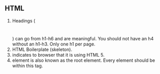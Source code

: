 ## HTML

1. Headings ( <h1></h1> ) can go from h1-h6 and are meaningful. You should not have an h4 without an h1-h3. Only one h1 per page. 
2. HTML Boilerplate (skeleton). 
3. <!DOCTYPE html> indicates to browser that it is using HTML 5. 
4. <html> element is also known as the root element. Every element should be within this tag. 